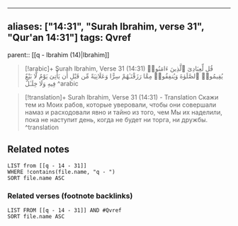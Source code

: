 
---
aliases: ["14:31", "Surah Ibrahim, verse 31", "Qur'an 14:31"]
tags: Qvref
---

parent:: [[q - Ibrahim (14)|Ibrahim]]

> [!arabic]+ Surah Ibrahim, Verse 31 (14:31)
> <span class="quran-arabic">قُل لِّعِبَادِىَ ٱلَّذِينَ ءَامَنُوا۟ يُقِيمُوا۟ ٱلصَّلَوٰةَ وَيُنفِقُوا۟ مِمَّا رَزَقْنَـٰهُمْ سِرًّا وَعَلَانِيَةً مِّن قَبْلِ أَن يَأْتِىَ يَوْمٌ لَّا بَيْعٌ فِيهِ وَلَا خِلَـٰلٌ</span>
^arabic

> [!translation]+ Surah Ibrahim, Verse 31 (14:31) - Translation
> Скажи тем из Моих рабов, которые уверовали, чтобы они совершали намаз и расходовали явно и тайно из того, чем Мы их наделили, пока не наступит день, когда не будет ни торга, ни дружбы.
^translation



## Related notes
```dataview
LIST from [[q - 14 - 31]]
WHERE !contains(file.name, "q - ")
SORT file.name ASC
```

### Related verses (footnote backlinks)
```dataview
LIST FROM [[q - 14 - 31]] AND #Qvref
SORT file.name ASC
```

